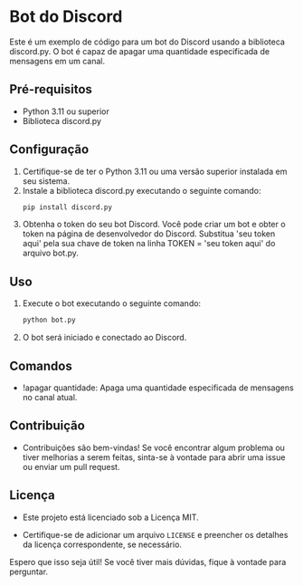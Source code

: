 # Bot do Discord

Este é um exemplo de código para um bot do Discord usando a biblioteca discord.py. O bot é capaz de apagar uma quantidade especificada de mensagens em um canal.

## Pré-requisitos
- Python 3.11 ou superior
- Biblioteca discord.py

## Configuração
1. Certifique-se de ter o Python 3.11 ou uma versão superior instalada em seu sistema.
2. Instale a biblioteca discord.py executando o seguinte comando:
   ```bash
   pip install discord.py
   ```
3. Obtenha o token do seu bot Discord. Você pode criar um bot e obter o token na página de desenvolvedor do Discord.
Substitua 'seu token aqui' pela sua chave de token na linha TOKEN = 'seu token aqui' do arquivo bot.py.

## Uso
1. Execute o bot executando o seguinte comando:
   ```bash
   python bot.py
   ```
2. O bot será iniciado e conectado ao Discord.

## Comandos
- !apagar quantidade: Apaga uma quantidade especificada de mensagens no canal atual.

## Contribuição
- Contribuições são bem-vindas! Se você encontrar algum problema ou tiver melhorias a serem feitas, sinta-se à vontade para abrir uma issue ou enviar um pull request.

## Licença
- Este projeto está licenciado sob a Licença MIT.

- Certifique-se de adicionar um arquivo `LICENSE` e preencher os detalhes da licença correspondente, se necessário.

Espero que isso seja útil! Se você tiver mais dúvidas, fique à vontade para perguntar.


